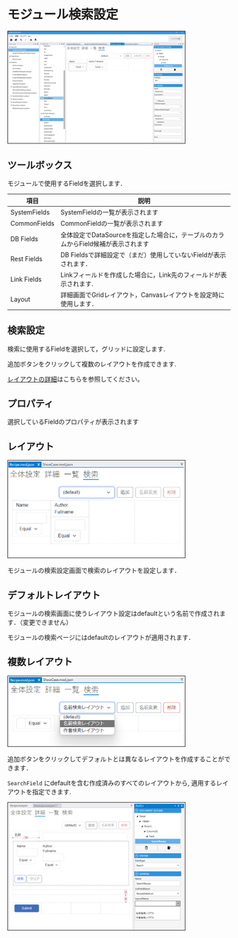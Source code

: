 # モジュール検索設定

<img src="images/モジュール検索.png" width="400" alt="モジュール検索" title="モジュール検索" style="border: 1px solid;">

## ツールボックス
モジュールで使用するFieldを選択します．

| 項目           | 説明                                               |
|--------------|--------------------------------------------------|
| SystemFields | SystemFieldの一覧が表示されます                            |
| CommonFields | CommonFieldの一覧が表示されます                            |
| DB Fields    | 全体設定でDataSourceを指定した場合に，テーブルのカラムからField候補が表示されます |
| Rest Fields  | DB Fieldsで詳細設定で（まだ）使用していないFieldが表示されます．          |
| Link Fields  | Linkフィールドを作成した場合に，Link先のフィールドが表示されます.            |
| Layout       | 詳細画面でGridレイアウト，Canvasレイアウトを設定時に使用します．            |

## 検索設定
検索に使用するFieldを選択して，グリッドに設定します.

追加ボタンをクリックして複数のレイアウトを作成できます.

[レイアウトの詳細](layout.md)はこちらを参照してください。

## プロパティ
選択しているFieldのプロパティが表示されます

## レイアウト

<img src="./images/検索.png" alt="検索" title="検索" width="400" style="border: 1px solid;">

モジュールの検索設定画面で検索のレイアウトを設定します．

## デフォルトレイアウト

モジュールの検索画面に使うレイアウト設定はdefaultという名前で作成されます．（変更できません）

モジュールの検索ページにはdefaultのレイアウトが適用されます．

## 複数レイアウト

<img src="./images/検索複数.png" alt="検索複数" title="検索複数" width="400" style="border: 1px solid;">

追加ボタンをクリックしてデフォルトとは異なるレイアウトを作成することができます．

`SearchField` にdefaultを含む作成済みのすべてのレイアウトから, 適用するレイアウトを指定できます.

<img src="./images/検索設定.png" alt="検索設定" title="検索設定" width="400" style="border: 1px solid;">

